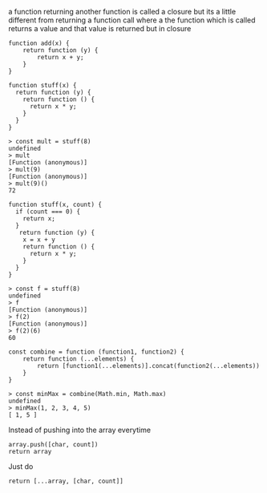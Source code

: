 a function returning another function is called a closure
but its a little different from returning a function call where a the function 
which is called returns a value and that value is returned but in closure
```
function add(x) {
	return function (y) {
		return x + y;
	}
}

function stuff(x) {
  return function (y) {
    return function () {
      return x * y;
    }
  } 
}

> const mult = stuff(8)
undefined
> mult
[Function (anonymous)]
> mult(9)
[Function (anonymous)]
> mult(9)()
72
```
```
function stuff(x, count) {
  if (count === 0) {
    return x;
  }
   return function (y) {
    x = x + y
    return function () {
      return x * y;
    }
  } 
}

> const f = stuff(8)
undefined
> f
[Function (anonymous)]
> f(2)
[Function (anonymous)]
> f(2)(6)
60
```
```
const combine = function (function1, function2) { 
	return function (...elements) {
		return [function1(...elements)].concat(function2(...elements))
	}
}

> const minMax = combine(Math.min, Math.max)
undefined
> minMax(1, 2, 3, 4, 5)
[ 1, 5 ]
```

Instead of pushing into the array everytime 
```
array.push([char, count])
return array
```
Just do
```
return [...array, [char, count]]
```